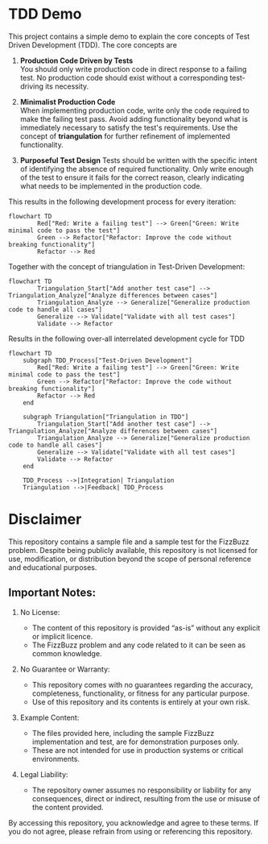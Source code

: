 # TDD Demo

This project contains a simple demo to explain the core concepts of Test Driven Development (TDD). The core concepts
are 

1. **Production Code Driven by Tests**  
You should only write production code in direct response to a failing test. No production code should exist without a 
corresponding test-driving its necessity.

2. **Minimalist Production Code**  
When implementing production code, write only the code required to make the failing test pass. 
Avoid adding functionality beyond what is immediately necessary to satisfy the test's requirements. Use the concept
of **triangulation** for further refinement of implemented functionality.

3. **Purposeful Test Design**
Tests should be written with the specific intent of identifying the absence of required functionality. Only write
enough of the test to ensure it fails for the correct reason, clearly indicating what needs to be implemented 
in the production code.

This results in the following development process for every iteration:

```mermaid
flowchart TD
        Red["Red: Write a failing test"] --> Green["Green: Write minimal code to pass the test"]
        Green --> Refactor["Refactor: Improve the code without breaking functionality"]
        Refactor --> Red

```

Together with the concept of triangulation in Test-Driven Development: 

```mermaid
flowchart TD
        Triangulation_Start["Add another test case"] --> Triangulation_Analyze["Analyze differences between cases"]
        Triangulation_Analyze --> Generalize["Generalize production code to handle all cases"]
        Generalize --> Validate["Validate with all test cases"]
        Validate --> Refactor
```

Results in the following over-all interrelated development cycle for TDD

```mermaid
flowchart TD
    subgraph TDD_Process["Test-Driven Development"]
        Red["Red: Write a failing test"] --> Green["Green: Write minimal code to pass the test"]
        Green --> Refactor["Refactor: Improve the code without breaking functionality"]
        Refactor --> Red
    end

    subgraph Triangulation["Triangulation in TDD"]
        Triangulation_Start["Add another test case"] --> Triangulation_Analyze["Analyze differences between cases"]
        Triangulation_Analyze --> Generalize["Generalize production code to handle all cases"]
        Generalize --> Validate["Validate with all test cases"]
        Validate --> Refactor
    end

    TDD_Process -->|Integration| Triangulation
    Triangulation -->|Feedback| TDD_Process
```

# Disclaimer

This repository contains a sample file and a sample test for the FizzBuzz problem. Despite being publicly available,
this repository is not licensed for use, modification, or distribution beyond the scope of personal reference and
educational purposes.

## Important Notes:

1. No License:
   - The content of this repository is provided “as-is” without any explicit or implicit licence.
   - The FizzBuzz problem and any code related to it can be seen as common knowledge.

2. No Guarantee or Warranty:
   - This repository comes with no guarantees regarding the accuracy, completeness, functionality, 
   or fitness for any particular purpose. 
   - Use of this repository and its contents is entirely at your own risk.

3. Example Content:
   - The files provided here, including the sample FizzBuzz implementation and test, are for demonstration purposes 
   only.
   - These are not intended for use in production systems or critical environments.

4. Legal Liability:
   - The repository owner assumes no responsibility or liability for any consequences, direct or indirect, resulting 
   from the use or misuse of the content provided.

By accessing this repository, you acknowledge and agree to these terms. If you do not agree, please refrain from using
or referencing this repository.